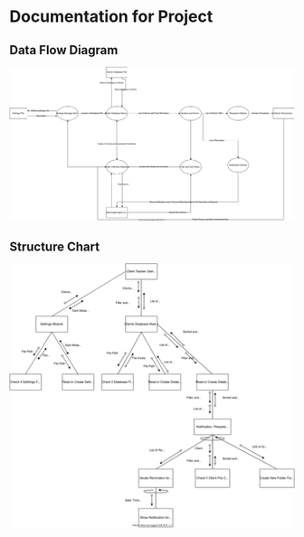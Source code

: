 # Documentation for Project
## Data Flow Diagram
![Data Flow Diagram](dataflow2.drawio.svg)

## Structure Chart
![Structure Chart](structure.drawio.svg)